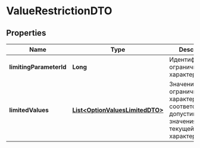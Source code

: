 

# ValueRestrictionDTO

## Properties

Name | Type | Description | Notes
------------ | ------------- | ------------- | -------------
**limitingParameterId** | **Long** | Идентификатор ограничивающей характеристики. | 
**limitedValues** | [**List&lt;OptionValuesLimitedDTO&gt;**](OptionValuesLimitedDTO.md) | Значения ограничивающей характеристики и соответствующие допустимые значения текущей характеристики. | 




